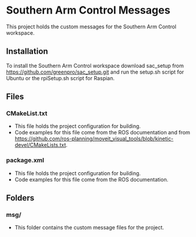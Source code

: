 # Southern Arm Control Messages

This project holds the custom messages for the Southern Arm Control workspace.

## Installation

To install the Southern Arm Control workspace download sac_setup from https://github.com/greenpro/sac_setup.git and run the setup.sh script for Ubuntu or the rpiSetup.sh script for Raspian.

## Files
### CMakeList.txt
* This file holds the project configuration for building.
* Code examples for this file come from the ROS documentation and from https://github.com/ros-planning/moveit_visual_tools/blob/kinetic-devel/CMakeLists.txt.

### package.xml
* This file holds the project configuration for building.
* Code examples for this file come from the ROS documentation.

## Folders
### msg/
* This folder contains the custom message files for the project.
